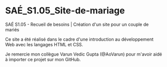 # SAÉ_S1.05_Site-de-mariage
SAÉ S1.05 - Recueil de besoins | Création d'un site pour un couple de mariés 

Ce site a été réalisé dans le cadre d'une introduction au développement Web avec les langages HTML et CSS.

Je remercie mon collègue Varun Vedic Gupta (@AoVarun) pour m'avoir aidé à importer ce projet sur mon GitHub.
